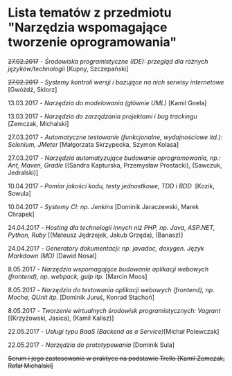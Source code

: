 # Lista tematów z przedmiotu "Narzędzia wspomagające tworzenie oprogramowania"

~~27.02.2017~~ - *Środowiska programistyczne (IDE): przegląd dla różnych języków/technologii* [Kupny, Szczepański]

~~27.02.2017~~ - *Systemy kontroli wersji i bazujące na nich serwisy internetowe* [Gwóźdź, Sklorz]

13.03.2017 - *Narzędzia do modelowania (głównie UML)* [Kamil Gnela]

13.03.2017 - *Narzędzia do zarządzania projektami i bug trackingu* [Zemczak, Michalski]

27.03.2017 - *Automatyczne testowanie (funkcjonalne, wydajnościowe itd.): Selenium, JMeter* [Małgorzata Skrzypecka, Szymon Kolasa]

27.03.2017 - *Narzędzia automatyzujące budowanie oprogramowania, np.: Ant, Maven, Gradle* [(Sandra Kapturska, Przemysław Prostacki), (Sawczuk, Jedralski)]

10.04.2017 - *Pomiar jakości kodu, testy jednostkowe, TDD i BDD*  [Kozik, Sowula]

10.04.2017 - *Systemy CI: np. Jenkins* [Dominik Jaraczewski, Marek Chrapek]

24.04.2017 - *Hosting dla technologii innych niż PHP, np. Java, ASP.NET, Python, Ruby* [(Mateusz Jędrzejek, Jakub Grzęda), (Banasz)]

24.04.2017 - *Generatory dokumentacji: np. javadoc, doxygen. Język Markdown (MD)*  [Dawid Nosal]

8.05.2017 - *Narzędzia wspomagające budowanie aplikacji webowych (frontend), np. webpack, gulp itp.* [Marcin Moos]

8.05.2017 - *Narzędzia do testowania aplikacji webowych (frontend), np. Mocha, QUnit itp.* [Dominik Juruś, Konrad Stachoń] 

8.05.2017 - *Tworzenie wirtualnych środowisk programistycznych: Vagrant* [(Krzyżowski, Jasica), (Kamil Kalisz)]

22.05.2017 - *Usługi typu BaaS (Backend as a Service)*[Michał Polewczak]

22.05.2017 - *Narzędzia do prototypowania* [Dominik Sula]

~~Scrum i jego zastosowanie w praktyce na podstawie Trello [Kamil Zemczak, Rafał Michalski]~~


